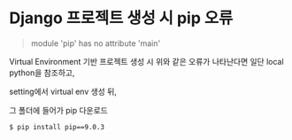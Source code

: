 # Django 프로젝트 생성 시 pip 오류

> module 'pip' has no attribute 'main'

Virtual Environment 기반 프로젝트 생성 시 위와 같은 오류가 나타난다면 일단 local python을 참조하고,

setting에서 virtual env 생성 뒤, 

그 폴더에 들어가 pip 다운로드
    
    $ pip install pip==9.0.3